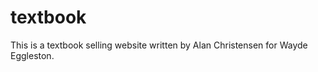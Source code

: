 textbook
========

This is a textbook selling website written by Alan Christensen for Wayde Eggleston.

